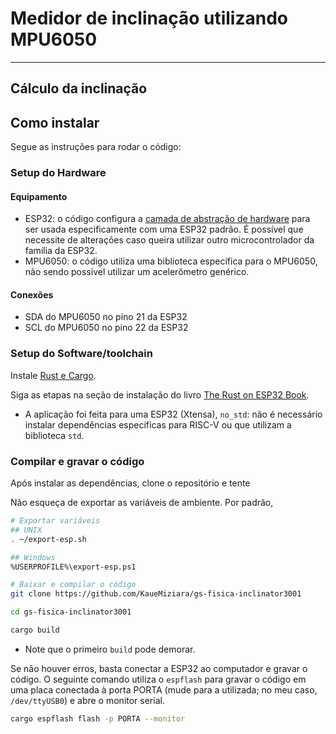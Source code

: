 # Medidor de inclinação utilizando MPU6050
---

## Cálculo da inclinação

## Como instalar
Segue as instruções para rodar o código:

### Setup do Hardware

#### Equipamento
- ESP32: o código configura a [camada de abstração de hardware](https://github.com/esp-rs/esp-hal) para ser usada especificamente com uma ESP32 padrão. É possível que necessite de alterações caso queira utilizar outro microcontrolador da família da ESP32.
- MPU6050: o código utiliza uma biblioteca específica para o MPU6050, não sendo possível utilizar um acelerômetro genérico.

#### Conexões
- SDA do MPU6050 no pino 21 da ESP32
- SCL do MPU6050 no pino 22 da ESP32

### Setup do Software/toolchain
Instale [Rust e Cargo](https://www.rust-lang.org/tools/install).

Siga as etapas na seção de instalação do livro [The Rust on ESP32 Book](https://esp-rs.github.io/book/).

- A aplicação foi feita para uma ESP32 (Xtensa), `no_std`: não é necessário instalar dependências específicas para RISC-V ou que utilizam a biblioteca `std`.

### Compilar e gravar o código
Após instalar as dependências, clone o repositório e tente 

Não esqueça de exportar as variáveis de ambiente. Por padrão,

```bash
# Exportar variáveis
## UNIX
. ~/export-esp.sh

## Windows
%USERPROFILE%\export-esp.ps1

# Baixar e compilar o código
git clone https://github.com/KaueMiziara/gs-fisica-inclinator3001

cd gs-fisica-inclinator3001

cargo build
```

- Note que o primeiro `build` pode demorar.

Se não houver erros, basta conectar a ESP32 ao computador e gravar o código. O seguinte comando utiliza o `espflash` para gravar o código em uma placa conectada à porta PORTA (mude para a utilizada; no meu caso, `/dev/ttyUSB0`) e abre o monitor serial.

```bash
cargo espflash flash -p PORTA --monitor
```
